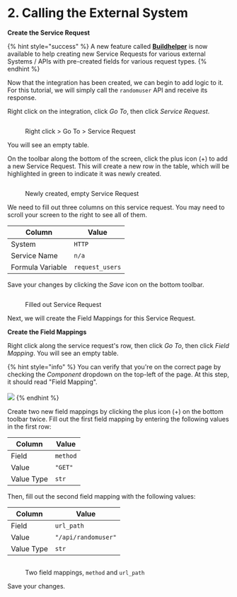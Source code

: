 # 2. Calling the External System

**Create the Service Request**

{% hint style="success" %}
A new feature called [**Buildhelper**](buildhelper.md) is now available to help creating new Service Requests for various external Systems / APIs with pre-created fields for various request types.
{% endhint %}

Now that the integration has been created, we can begin to add logic to it. For this tutorial, we will simply call the `randomuser` API and receive its response.&#x20;

Right click on the integration, click _Go To_, then click _Service Request_.&#x20;

<figure><img src="../../../.gitbook/assets/Screenshot 2024-09-03 at 12.02.49 PM.png" alt=""><figcaption><p>Right click > Go To > Service Request</p></figcaption></figure>

You will see an empty table.

On the toolbar along the bottom of the screen, click the plus icon (+) to add a new Service Request. This will create a new row in the table, which will be highlighted in green to indicate it was newly created.

<figure><img src="../../../.gitbook/assets/Screenshot 2024-09-03 at 12.03.01 PM.png" alt=""><figcaption><p>Newly created, empty Service Request</p></figcaption></figure>

We need to fill out three columns on this service request. You may need to scroll your screen to the right to see all of them.&#x20;

| Column           | Value           |
| ---------------- | --------------- |
| System           | `HTTP`          |
| Service Name     | `n/a`           |
| Formula Variable | `request_users` |

Save your changes by clicking the _Save_ icon on the bottom toolbar.

<figure><img src="../../../.gitbook/assets/Screenshot 2024-09-03 at 12.04.34 PM.png" alt=""><figcaption><p>Filled out Service Request</p></figcaption></figure>

Next, we will create the Field Mappings for this Service Request.



**Create the Field Mappings**

Right click along the service request's row, then click _Go To_, then click _Field Mapping_. You will see an empty table.

{% hint style="info" %}
You can verify that you're on the correct page by checking the _Component_ dropdown on the top-left of the page. At this step, it should read "Field Mapping".\
\
![](<../../../.gitbook/assets/Screenshot 2024-09-03 at 12.05.44 PM.png>)
{% endhint %}

Create two new field mappings by clicking the plus icon (+) on the bottom toolbar twice. Fill out the first field mapping by entering the following values in the first row:

| Column     | Value    |
| ---------- | -------- |
| Field      | `method` |
| Value      | `"GET"`  |
| Value Type | `str`    |

Then, fill out the second field mapping with the following values:

| Column     | Value               |
| ---------- | ------------------- |
| Field      | `url_path`          |
| Value      | `"/api/randomuser"` |
| Value Type | `str`               |

<figure><img src="../../../.gitbook/assets/Screenshot 2024-09-03 at 12.07.23 PM.png" alt=""><figcaption><p>Two field mappings, <code>method</code> and <code>url_path</code></p></figcaption></figure>

Save your changes.

